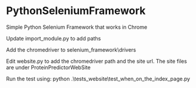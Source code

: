 # PythonSeleniumFramework
Simple Python Selenium Framework that works in Chrome

Update import_module.py to add paths

Add the chromedriver to selenium_framework\drivers

Edit website.py to add the chromedriver path and the site url. The site files are under ProteinPredictorWebSite

Run the test using:  python .\tests_website\test_when_on_the_index_page.py
